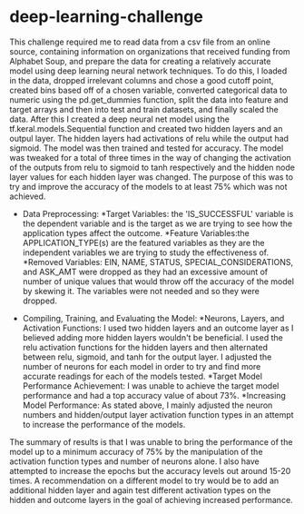 # deep-learning-challenge
This challenge required me to read data from a csv file from an online source, containing information on organizations that received funding from Alphabet Soup, and prepare the data for creating a relatively accurate model using deep learning neural network techniques. To do this, I loaded in the data, dropped irrelevant columns and chose a good cutoff point, created bins based off of a chosen variable, converted categorical data to numeric using the pd.get_dummies function, split the data into feature and target arrays and then into test and train datasets, and finally scaled the data. After this I created a deep neural net model using the tf.keral.models.Sequential function and created two hidden layers and an outpul layer. The hidden layers had activations of relu while the output had sigmoid. The model was then trained and tested for accuracy. The model was tweaked for a total of three times in the way of changing the activation of the outputs from relu to sigmoid to tanh respectively and the hidden node layer values for each hidden layer was changed. The purpose of this was to try and improve the accuracy of the models to at least 75% which was not achieved.
* Data Preprocessing:
    *Target Variables: the 'IS_SUCCESSFUL' variable is the dependent variable and is the target as we are trying to see how the application        types affect the outcome.
    *Feature Variables:the APPLICATION_TYPE(s) are the featured variables as they are the independent variables we are trying to study the          effectiveness of.
    *Removed Variables: EIN, NAME, STATUS, SPECIAL_CONSIDERATIONS, and ASK_AMT were dropped as they had an excessive amount of number of            unique values that would throw off the accuracy of the model by skewing it. The variables were not needed and so they were dropped.

* Compiling, Training, and Evaluating the Model:
    *Neurons, Layers, and Activation Functions: I used two hidden layers and an outcome layer as I believed adding more hidden layers wouldn't      be beneficial. I used the relu activation functions for the hidden layers and then alternated between relu, sigmoid, and tanh for the          output layer. I adjusted the number of neurons for each model in order to try and find more accurate readings for each of the models          tested.
    *Target Model Performance Achievement: I was unable to achieve the target model performance and had a top accuracy value of about 73%.
    *Increasing Model Performance: As stated above, I mainly adjusted the neuron numbers and hidden/output layer activation function types in      an attempt to increase the performance of the models.

The summary of results is that I was unable to bring the performance of the model up to a minimum accuracy of 75% by the manipulation of the activation function types and number of neurons alone. I also have attempted to increase the epochs but the accuracy levels out around 15-20 times. A recommendation on a different model to try would be to add an additional hidden layer and again test different activation types on the hidden and outcome layers in the goal of achieving increased performance.